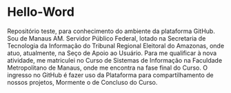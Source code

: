 # Hello-Word
Repositório teste, para conhecimento do ambiente da plataforma GitHub.
Sou de Manaus AM. Servidor Público Federal, lotado na Secretaria de Tecnologia da Informação do Tribunal Regional Eleitoral do Amazonas, onde atuo, atualmente, na Seço de Apoio ao Usuário.
Para me qualificar à nova atividade, me matriculei no Curso de Sistemas de Informação na Faculdade Metropolitano de Manaus, onde me encontra na fase final do Curso.
O ingresso no GitHub é fazer uso da Plataforma para compartilhamento de nossos projetos, Mormente o de Concluso do Curso.
